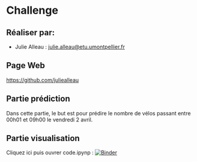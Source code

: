 # Challenge
## Réaliser par:
 * Julie Alleau : julie.alleau@etu.umontpellier.fr

## Page Web 
https://github.com/juliealleau

## Partie prédiction
Dans cette partie, le but est pour prédire le nombre de vélos passant entre 00h01 et 09h00 le vendredi 2 avril.

## Partie visualisation
Cliquez ici puis ouvrer code.ipynp : 
[![Binder](https://mybinder.org/badge_logo.svg)](https://mybinder.org/v2/gh/juliealleau/Projet-perso-devlog/master?filepath=%2Fvisualisation)

